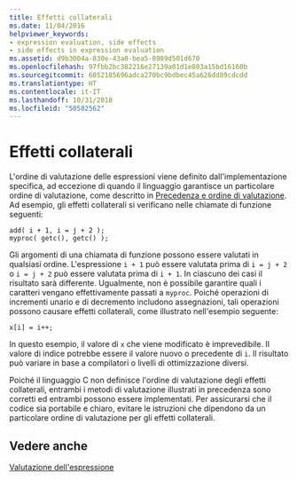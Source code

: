 ```yaml
---
title: Effetti collaterali
ms.date: 11/04/2016
helpviewer_keywords:
- expression evaluation, side effects
- side effects in expression evaluation
ms.assetid: d9b3004a-830e-43a0-bea5-8989d501d670
ms.openlocfilehash: 97fbb2bc382216e27139a01d1e803a15bd16160b
ms.sourcegitcommit: 6052185696adca270bc9bdbec45a626dd89cdcdd
ms.translationtype: HT
ms.contentlocale: it-IT
ms.lasthandoff: 10/31/2018
ms.locfileid: "50582562"
---
```

# <a name="side-effects"></a>Effetti collaterali

L'ordine di valutazione delle espressioni viene definito dall'implementazione specifica, ad eccezione di quando il linguaggio garantisce un particolare ordine di valutazione, come descritto in [Precedenza e ordine di valutazione](../c-language/precedence-and-order-of-evaluation.md). Ad esempio, gli effetti collaterali si verificano nelle chiamate di funzione seguenti:

```
add( i + 1, i = j + 2 );
myproc( getc(), getc() );
```

Gli argomenti di una chiamata di funzione possono essere valutati in qualsiasi ordine. L'espressione `i + 1` può essere valutata prima di `i = j + 2` o `i = j + 2` può essere valutata prima di `i + 1`. In ciascuno dei casi il risultato sarà differente. Ugualmente, non è possibile garantire quali i caratteri vengano effettivamente passati a `myproc`. Poiché operazioni di incrementi unario e di decremento includono assegnazioni, tali operazioni possono causare effetti collaterali, come illustrato nell'esempio seguente:

```
x[i] = i++;
```

In questo esempio, il valore di `x` che viene modificato è imprevedibile. Il valore di indice potrebbe essere il valore nuovo o precedente di `i`. Il risultato può variare in base a compilatori o livelli di ottimizzazione diversi.

Poiché il linguaggio C non definisce l'ordine di valutazione degli effetti collaterali, entrambi i metodi di valutazione illustrati in precedenza sono corretti ed entrambi possono essere implementati. Per assicurarsi che il codice sia portabile e chiaro, evitare le istruzioni che dipendono da un particolare ordine di valutazione per gli effetti collaterali.

## <a name="see-also"></a>Vedere anche

[Valutazione dell'espressione](../c-language/expression-evaluation-c.md)
